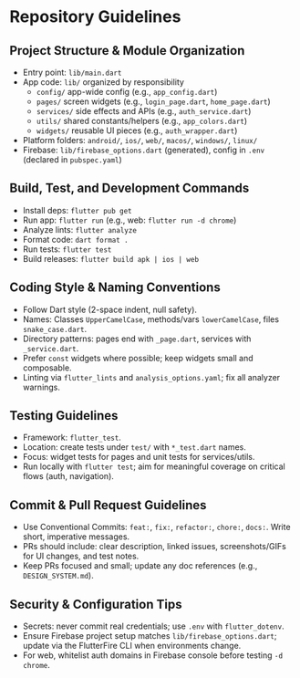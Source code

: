 # Repository Guidelines

## Project Structure & Module Organization
- Entry point: `lib/main.dart`
- App code: `lib/` organized by responsibility
  - `config/` app-wide config (e.g., `app_config.dart`)
  - `pages/` screen widgets (e.g., `login_page.dart`, `home_page.dart`)
  - `services/` side effects and APIs (e.g., `auth_service.dart`)
  - `utils/` shared constants/helpers (e.g., `app_colors.dart`)
  - `widgets/` reusable UI pieces (e.g., `auth_wrapper.dart`)
- Platform folders: `android/`, `ios/`, `web/`, `macos/`, `windows/`, `linux/`
- Firebase: `lib/firebase_options.dart` (generated), config in `.env` (declared in `pubspec.yaml`)

## Build, Test, and Development Commands
- Install deps: `flutter pub get`
- Run app: `flutter run` (e.g., web: `flutter run -d chrome`)
- Analyze lints: `flutter analyze`
- Format code: `dart format .`
- Run tests: `flutter test`
- Build releases: `flutter build apk | ios | web`

## Coding Style & Naming Conventions
- Follow Dart style (2-space indent, null safety).
- Names: Classes `UpperCamelCase`, methods/vars `lowerCamelCase`, files `snake_case.dart`.
- Directory patterns: pages end with `_page.dart`, services with `_service.dart`.
- Prefer `const` widgets where possible; keep widgets small and composable.
- Linting via `flutter_lints` and `analysis_options.yaml`; fix all analyzer warnings.

## Testing Guidelines
- Framework: `flutter_test`.
- Location: create tests under `test/` with `*_test.dart` names.
- Focus: widget tests for pages and unit tests for services/utils.
- Run locally with `flutter test`; aim for meaningful coverage on critical flows (auth, navigation).

## Commit & Pull Request Guidelines
- Use Conventional Commits: `feat:`, `fix:`, `refactor:`, `chore:`, `docs:`. Write short, imperative messages.
- PRs should include: clear description, linked issues, screenshots/GIFs for UI changes, and test notes.
- Keep PRs focused and small; update any doc references (e.g., `DESIGN_SYSTEM.md`).

## Security & Configuration Tips
- Secrets: never commit real credentials; use `.env` with `flutter_dotenv`.
- Ensure Firebase project setup matches `lib/firebase_options.dart`; update via the FlutterFire CLI when environments change.
- For web, whitelist auth domains in Firebase console before testing `-d chrome`.

